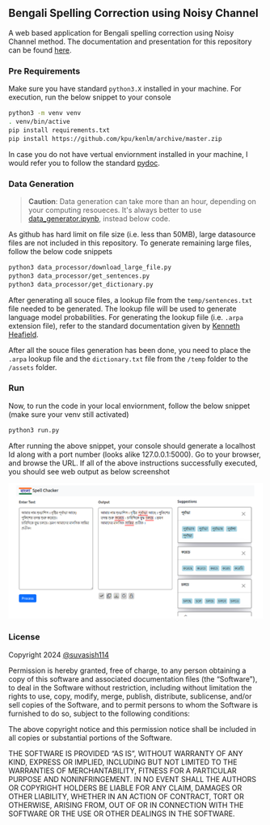 ## Bengali Spelling Correction using Noisy Channel

A web based application for Bengali spelling correction using Noisy Channel method. The documentation and presentation for this repository can be found [here]().

### Pre Requirements

Make sure you have standard `python3.X` installed in your machine. For execution, run the below snippet to your console

```sh
python3 -m venv venv
. venv/bin/active
pip install requirements.txt
pip install https://github.com/kpu/kenlm/archive/master.zip
```

In case you do not have vertual enviornment installed in your machine, I would refer you to follow the standard [pydoc](https://docs.python.org/3/library/venv.html).

### Data Generation

> **Caution**: Data generation can take more than an hour, depending on your computing resoueces. It's always better to use [data_generator.ipynb](), instead below code.

As github has hard limit on file size (i.e. less than 50MB), large datasource files are not included in this repository. To generate remaining large files, follow the below code snippets

```sh
python3 data_processor/download_large_file.py
python3 data_processor/get_sentences.py
python3 data_processor/get_dictionary.py
```

After generating all souce files, a lookup file from the `temp/sentences.txt` file needed to be generated. The lookup file will be used to generate language model probabilities. For generating the lookup fiile (i.e. `.arpa` extension file), refer to the standard documentation given by [Kenneth Heafield](https://kheafield.com/code/kenlm/). 

After all the souce files generation has been done, you need to place the `.arpa` lookup file and the `dictionary.txt` file from the `/temp` folder to the `/assets` folder.

### Run

Now, to run the code in your local enviornment, follow the below snippet (make sure your venv still activated)

```sh
python3 run.py
```

After running the above snippet, your console should generate a localhost Id along with a port number (looks alike 127.0.0.1:5000). Go to your browser, and browse the URL. If all of the above instructions successfully executed, you should see web output as below screenshot

![Demo](/assets/screenshort.png)

### License

Copyright 2024 [@suvasish114](https://suvasish114.github.io)

Permission is hereby granted, free of charge, to any person obtaining a copy of this software and associated documentation files (the “Software”), to deal in the Software without restriction, including without limitation the rights to use, copy, modify, merge, publish, distribute, sublicense, and/or sell copies of the Software, and to permit persons to whom the Software is furnished to do so, subject to the following conditions:

The above copyright notice and this permission notice shall be included in all copies or substantial portions of the Software.

THE SOFTWARE IS PROVIDED “AS IS”, WITHOUT WARRANTY OF ANY KIND, EXPRESS OR IMPLIED, INCLUDING BUT NOT LIMITED TO THE WARRANTIES OF MERCHANTABILITY, FITNESS FOR A PARTICULAR PURPOSE AND NONINFRINGEMENT. IN NO EVENT SHALL THE AUTHORS OR COPYRIGHT HOLDERS BE LIABLE FOR ANY CLAIM, DAMAGES OR OTHER LIABILITY, WHETHER IN AN ACTION OF CONTRACT, TORT OR OTHERWISE, ARISING FROM, OUT OF OR IN CONNECTION WITH THE SOFTWARE OR THE USE OR OTHER DEALINGS IN THE SOFTWARE.